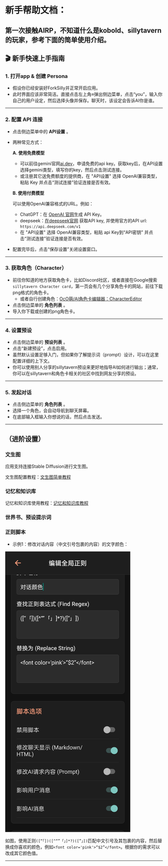 # 新手帮助文档：

第一次接触AIRP，不知道什么是kobold、sillytavern的玩家，参考下面的简单使用介绍。
---

## 🎬 新手快速上手指南

### 1. 打开app & 创建 Persona

* 假设你已经安装好ForkSilly并正常开启应用。
* 此时界面应该非常简洁。直接点击左上角≡弹出侧边菜单，点击“you”，输入你自己的用户设定，然后选择头像并保存。聊天时，该设定会告诉AI你是谁。

---

### 2. 配置 API 连接

* 点击侧边菜单中的 **API设置** 。
* 两种常见方式：

  **A. 使用免费模型**

  * 可以前往gemini官网[ai.dev](https://ai.dev)，申请免费的api key。获取key后，在API设置选择gemini类型，填写你的key，然后点击测试连接。
  * 或注册其它送免费额度的提供商，在 "API设置" 选择 OpenAI兼容类型，粘贴 Key 并点击“测试连接”验证连接是否有效。

  **B. 使用付费模型**

  可以使用OpenAI兼容格式的URL。例如：
  * ChatGPT：在 [OpenAI 官网](https://platform.openai.com)生成 API Key。
  * deepseek：[在deepseek官网](https://platform.deepseek.com/sign_in) 获取API key, 并使用官方的API url: `https://api.deepseek.com/v1`
  * 在 "API设置" 选择 OpenAI兼容类型，粘贴 api Key到“API密钥” 并点击“测试连接”验证连接是否有效。

* 配置完毕后，点击“保存设置”关闭设置窗口。

---

### 3. 获取角色（Character）

* 前往你知道的地方获取角色卡，比如Discord社区，或者直接在Google搜索`sillytavern Character card`，第一页会有几个分享角色卡的网站，前往下载png格式的角色卡。
  * 或者自行创建角色：[OcO萌/AI角色卡编辑器：CharacterEditor](https://ce.ooc.moe/zh-CN)
* 点击侧边菜单的 **角色列表** 。
* 导入你下载或创建的png角色卡。

---

### 4. 设置预设

* 点击侧边菜单的 **预设列表** 。
* 点击“新建预设”，点击启用。
* 虽然默认设置足够入门，但如果你了解提示词（prompt）设计，可以在这里配置详细的上下文。
* 你可以使用别人分享的sillytavern预设来更好地指导AI如何进行输出；通常，你可以在sillytavern和角色卡相关的社区中找到网友分享的预设。

---

### 5. 发起对话

* 点击侧边菜单的 **角色列表** 。
* 选择一个角色，会自动导航到聊天屏幕。
* 在底部输入框输入你想说的话，然后点击发送。

---

## （进阶设置）

### 文生图

应用支持连接Stable Diffusion进行文生图。

文生图配置教程：[文生图简单教程](text2img.md)

### 记忆和知识库

记忆和知识库使用教程：[记忆和知识库教程](Embedding.md)

### 世界书、预设提示词


### 正则脚本

* 示例1：修改对话内容（中文引号包裹的内容）的文字颜色：

<img src="./images/对话颜色正则.jpg" width="400"/>

如图，使用正则`([“「])([^“”「」]*?)([”」])`匹配中文引号及其包裹的内容，然后替换成你喜欢的颜色，例如`<font color='pink'>“$2”</font>`。根据你的需求可以改成其它颜色值。

---

